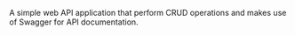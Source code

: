 A simple web API application that perform CRUD operations and makes use of Swagger for API documentation.
